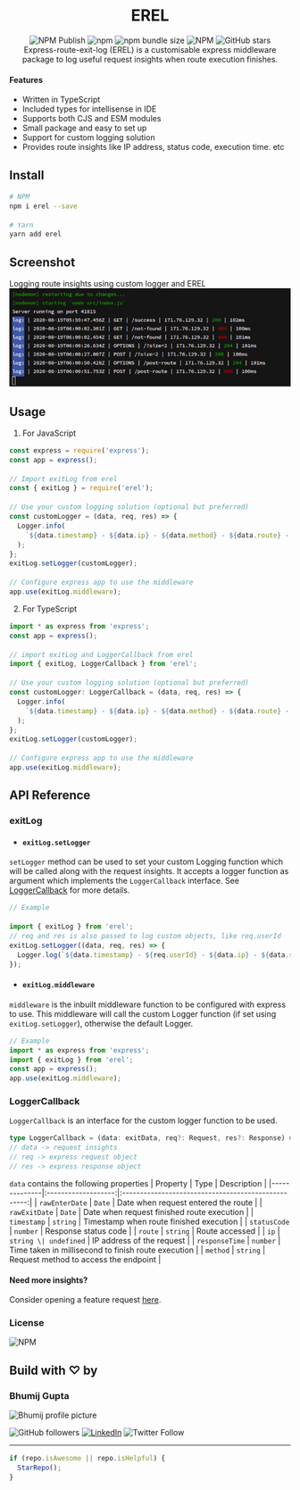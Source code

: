 <div align="center"> 
<h1>EREL</h1>
<img src="https://github.com/bhumijgupta/erel/workflows/NPM%20Publish/badge.svg" alt="NPM Publish"> <img alt="npm" src="https://img.shields.io/npm/v/erel"> <img alt="npm bundle size" src="https://img.shields.io/bundlephobia/min/erel?color=green"> <img alt="NPM" src="https://img.shields.io/npm/l/erel"> <img alt="GitHub stars" src="https://img.shields.io/github/stars/bhumijgupta/erel?style=plastic"><br/>
Express-route-exit-log (EREL) is a customisable express middleware package to log useful request insights when route execution finishes.
</div>

#### Features

- Written in TypeScript
- Included types for intellisense in IDE
- Supports both CJS and ESM modules
- Small package and easy to set up
- Support for custom logging solution
- Provides route insights like IP address, status code, execution time. etc

## Install

```bash
# NPM
npm i erel --save

# Yarn
yarn add erel
```

## Screenshot

Logging route insights using custom logger and EREL  
![Demo screenshot](https://github.com/bhumijgupta/erel/raw/master/assets/screenshot.png)

## Usage

1. For JavaScript

```javascript
const express = require('express');
const app = express();

// Import exitLog from erel
const { exitLog } = require('erel');

// Use your custom logging solution (optional but preferred)
const customLogger = (data, req, res) => {
  Logger.info(
    `${data.timestamp} - ${data.ip} - ${data.method} - ${data.route} - ${data.statusCode} - ${data.responseTime}`,
  );
};
exitLog.setLogger(customLogger);

// Configure express app to use the middleware
app.use(exitLog.middleware);
```

2. For TypeScript

```typescript
import * as express from 'express';
const app = express();

// import exitLog and LoggerCallback from erel
import { exitLog, LoggerCallback } from 'erel';

// Use your custom logging solution (optional but preferred)
const customLogger: LoggerCallback = (data, req, res) => {
  Logger.info(
    `${data.timestamp} - ${data.ip} - ${data.method} - ${data.route} - ${data.statusCode} - ${data.responseTime}`,
  );
};
exitLog.setLogger(customLogger);

// Configure express app to use the middleware
app.use(exitLog.middleware);
```

## API Reference

### exitLog

- #### `exitLog.setLogger`

`setLogger` method can be used to set your custom Logging function which will be called along with the request insights.
It accepts a logger function as argument which implements the `LoggerCallback` interface. See [LoggerCallback](#LoggerCallback) for more details.

```typescript
// Example

import { exitLog } from 'erel';
// req and res is also passed to log custom objects, like req.userId
exitLog.setLogger((data, req, res) => {
  Logger.log(`${data.timestamp} - ${req.userId} - ${data.ip} - ${data.statusCode}`);
});
```

- #### `exitLog.middleware`

`middleware` is the inbuilt middleware function to be configured with express to use. This middleware will call the custom Logger function (if set using `exitLog.setLogger`), otherwise the default Logger.

```typescript
// Example
import * as express from 'express';
import { exitLog } from 'erel';
const app = express();
app.use(exitLog.middleware);
```

### LoggerCallback

`LoggerCallback` is an interface for the custom logger function to be used.

```typescript
type LoggerCallback = (data: exitData, req?: Request, res?: Response) => void;
// data -> request insights
// req -> express request object
// res -> express response object
```

`data` contains the following properties
| Property | Type | Description |
|--------------|:-------------------:|:---------------------------------------------------:|
| `rawEnterDate` | `Date` | Date when request entered the route |
| `rawExitDate` | `Date` | Date when request finished route execution |
| `timestamp` | `string` | Timestamp when route finished execution |
| `statusCode` | `number` | Response status code |
| `route` | `string` | Route accessed |
| `ip` | `string \| undefined` | IP address of the request |
| `responseTime` | `number` | Time taken in millisecond to finish route execution |
| `method` | `string` | Request method to access the endpoint |

#### Need more insights?

Consider opening a feature request [here](https://github.com/bhumijgupta/erel/issues/new).

### License

<img alt="NPM" src="https://img.shields.io/npm/l/erel">

## Build with ♡ by

### Bhumij Gupta

<img src="https://avatars.githubusercontent.com/bhumijgupta?size=200" alt="Bhumij profile picture">

![GitHub followers](https://img.shields.io/github/followers/bhumijgupta?label=Follow&style=social) [![LinkedIn](https://img.shields.io/static/v1.svg?label=connect&message=@bhumijgupta&color=success&logo=linkedin&style=flat&logoColor=white)](https://www.linkedin.com/in/bhumijgupta/) ![Twitter Follow](https://img.shields.io/twitter/follow/bhumijgupta?style=social)

---

```javascript
if (repo.isAwesome || repo.isHelpful) {
  StarRepo();
}
```
